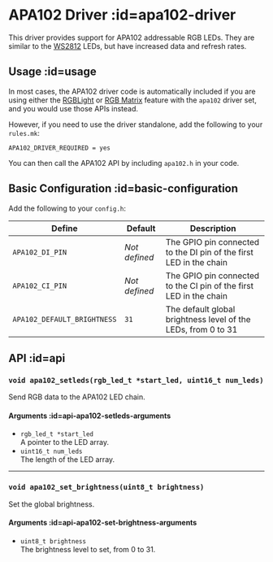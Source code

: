# APA102 Driver :id=apa102-driver

This driver provides support for APA102 addressable RGB LEDs. They are similar to the [WS2812](ws2812_driver.md) LEDs, but have increased data and refresh rates.

## Usage :id=usage

In most cases, the APA102 driver code is automatically included if you are using either the [RGBLight](feature_rgblight.md) or [RGB Matrix](feature_rgb_matrix.md) feature with the `apa102` driver set, and you would use those APIs instead.

However, if you need to use the driver standalone, add the following to your `rules.mk`:

```make
APA102_DRIVER_REQUIRED = yes
```

You can then call the APA102 API by including `apa102.h` in your code.

## Basic Configuration :id=basic-configuration

Add the following to your `config.h`:

|Define                     |Default      |Description                                                       |
|---------------------------|-------------|------------------------------------------------------------------|
|`APA102_DI_PIN`            |*Not defined*|The GPIO pin connected to the DI pin of the first LED in the chain|
|`APA102_CI_PIN`            |*Not defined*|The GPIO pin connected to the CI pin of the first LED in the chain|
|`APA102_DEFAULT_BRIGHTNESS`|`31`         |The default global brightness level of the LEDs, from 0 to 31     |

## API :id=api

### `void apa102_setleds(rgb_led_t *start_led, uint16_t num_leds)`

Send RGB data to the APA102 LED chain.

#### Arguments :id=api-apa102-setleds-arguments

 - `rgb_led_t *start_led`  
   A pointer to the LED array.
 - `uint16_t num_leds`  
   The length of the LED array.

---

### `void apa102_set_brightness(uint8_t brightness)`

Set the global brightness.

#### Arguments :id=api-apa102-set-brightness-arguments

 - `uint8_t brightness`  
   The brightness level to set, from 0 to 31.
